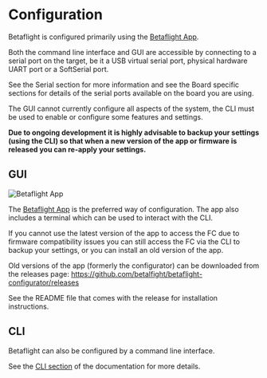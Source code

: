 # Configuration

Betaflight is configured primarily using the [Betaflight App](https://app/.betaflight.com).

Both the command line interface and GUI are accessible by connecting to a serial port on the target, be it a USB virtual serial port, physical hardware UART port or a SoftSerial port.

See the Serial section for more information and see the Board specific sections for details of the serial ports available on the board you are using.

The GUI cannot currently configure all aspects of the system, the CLI must be used to enable or configure some features and settings.

**Due to ongoing development it is highly advisable to backup your settings (using the CLI) so that when a new version of the app or firmware is released you can re-apply your settings.**

## GUI

![Betaflight App](img/betaflight_configurator_welcome.png)

The [Betaflight App](https://app/.betaflight.com) is the preferred way of configuration. The app also includes a terminal which can be used to interact with the CLI.

If you cannot use the latest version of the app to access the FC due to firmware compatibility issues you can still access the FC via the CLI to backup your settings, or you can install an old version of the app.

Old versions of the app (formerly the configurator) can be downloaded from the releases page: https://github.com/betalfight/betaflight-configurator/releases

See the README file that comes with the release for installation instructions.

## CLI

Betaflight can also be configured by a command line interface.

See the [CLI section](Cli) of the documentation for more details.
